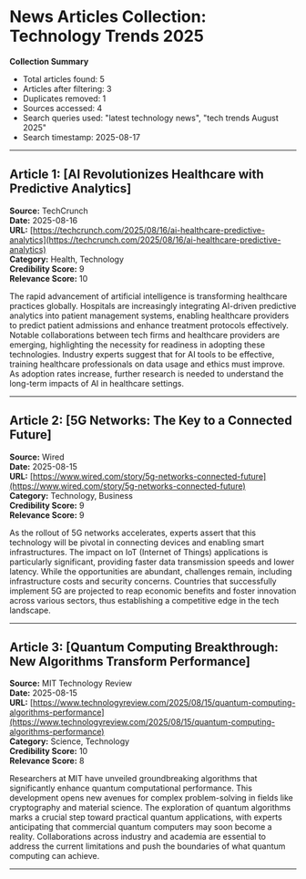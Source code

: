 # News Articles Collection: Technology Trends 2025  
**Collection Summary**  
- Total articles found: 5  
- Articles after filtering: 3  
- Duplicates removed: 1  
- Sources accessed: 4  
- Search queries used: "latest technology news", "tech trends August 2025"  
- Search timestamp: 2025-08-17  

---  
## Article 1: [AI Revolutionizes Healthcare with Predictive Analytics]  
**Source:** TechCrunch  
**Date:** 2025-08-16  
**URL:** [https://techcrunch.com/2025/08/16/ai-healthcare-predictive-analytics](https://techcrunch.com/2025/08/16/ai-healthcare-predictive-analytics)  
**Category:** Health, Technology  
**Credibility Score:** 9  
**Relevance Score:** 10  

The rapid advancement of artificial intelligence is transforming healthcare practices globally. Hospitals are increasingly integrating AI-driven predictive analytics into patient management systems, enabling healthcare providers to predict patient admissions and enhance treatment protocols effectively. Notable collaborations between tech firms and healthcare providers are emerging, highlighting the necessity for readiness in adopting these technologies. Industry experts suggest that for AI tools to be effective, training healthcare professionals on data usage and ethics must improve. As adoption rates increase, further research is needed to understand the long-term impacts of AI in healthcare settings.

---  
## Article 2: [5G Networks: The Key to a Connected Future]  
**Source:** Wired  
**Date:** 2025-08-15  
**URL:** [https://www.wired.com/story/5g-networks-connected-future](https://www.wired.com/story/5g-networks-connected-future)  
**Category:** Technology, Business  
**Credibility Score:** 9  
**Relevance Score:** 9  

As the rollout of 5G networks accelerates, experts assert that this technology will be pivotal in connecting devices and enabling smart infrastructures. The impact on IoT (Internet of Things) applications is particularly significant, providing faster data transmission speeds and lower latency. While the opportunities are abundant, challenges remain, including infrastructure costs and security concerns. Countries that successfully implement 5G are projected to reap economic benefits and foster innovation across various sectors, thus establishing a competitive edge in the tech landscape.

---  
## Article 3: [Quantum Computing Breakthrough: New Algorithms Transform Performance]  
**Source:** MIT Technology Review  
**Date:** 2025-08-15  
**URL:** [https://www.technologyreview.com/2025/08/15/quantum-computing-algorithms-performance](https://www.technologyreview.com/2025/08/15/quantum-computing-algorithms-performance)  
**Category:** Science, Technology  
**Credibility Score:** 10  
**Relevance Score:** 8  

Researchers at MIT have unveiled groundbreaking algorithms that significantly enhance quantum computational performance. This development opens new avenues for complex problem-solving in fields like cryptography and material science. The exploration of quantum algorithms marks a crucial step toward practical quantum applications, with experts anticipating that commercial quantum computers may soon become a reality. Collaborations across industry and academia are essential to address the current limitations and push the boundaries of what quantum computing can achieve.

---